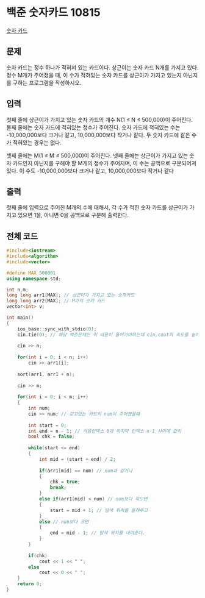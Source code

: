# 백준 숫자카드 10815

[숫자 카드](https://www.acmicpc.net/problem/10815)

## 문제
숫자 카드는 정수 하나가 적혀져 있는 카드이다. 상근이는 숫자 카드 N개를 가지고 있다. 정수 M개가 주어졌을 때, 이 수가 적혀있는 숫자 카드를 상근이가 가지고 있는지 아닌지를 구하는 프로그램을 작성하시오.

## 입력
첫째 줄에 상근이가 가지고 있는 숫자 카드의 개수 N(1 ≤ N ≤ 500,000)이 주어진다. 둘째 줄에는 숫자 카드에 적혀있는 정수가 주어진다. 숫자 카드에 적혀있는 수는 -10,000,000보다 크거나 같고, 10,000,000보다 작거나 같다. 두 숫자 카드에 같은 수가 적혀있는 경우는 없다.

셋째 줄에는 M(1 ≤ M ≤ 500,000)이 주어진다. 넷째 줄에는 상근이가 가지고 있는 숫자 카드인지 아닌지를 구해야 할 M개의 정수가 주어지며, 이 수는 공백으로 구분되어져 있다. 이 수도 -10,000,000보다 크거나 같고, 10,000,000보다 작거나 같다

## 출력
첫째 줄에 입력으로 주어진 M개의 수에 대해서, 각 수가 적힌 숫자 카드를 상근이가 가지고 있으면 1을, 아니면 0을 공백으로 구분해 출력한다.

## 전체 코드

```c++
#include<iostream>
#include<algorithm>
#include<vector>

#define MAX 500001
using namespace std;

int n,m;
long long arr1[MAX]; // 상근이가 가지고 있는 숫자카드 
long long arr2[MAX]; // M가지 숫자 카드
vector<int> v;

int main()
{
	ios_base::sync_with_stdio(0);
    cin.tie(0); // 해당 백준문제는 이 내용이 들어가야하는데 cin,cout의 속도를 높여주는 것이다.
	
	cin >> n;
	
	for(int i = 0; i < n; i++)
		cin >> arr1[i];
		
	sort(arr1, arr1 + n);
	
	cin >> m;
	
	for(int i = 0; i < m; i++)
	{
		int num;
		cin >> num; // 갖고있는 카드의 num이 주어졌을때
		
		int start = 0;
		int end = n - 1; // 처음인덱스 0과 마지막 인덱스 n-1 사이에 값이 
		bool chk = false;
		
		while(start <= end)
		{
			int mid = (start + end) / 2;
			
			if(arr1[mid] == num) // num과 같거나
			{
				chk = true;
				break;
			}
			else if(arr1[mid] < num) // num보다 작으면
			{
				start = mid + 1; // 탐색 위치를 올려주고
			}
			else // num보다 크면
			{
				end = mid - 1; // 탐색 위치를 내려준다.
			}
		}
		
		if(chk)
			cout << 1 << " ";
		else
			cout << 0 << " ";
	}
	return 0;
} 
```
